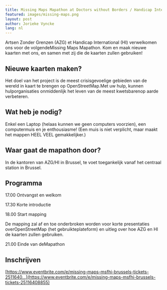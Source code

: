 ```yaml
---
title: Missing Maps Mapathon at Doctors without Borders / Handicap International Brussel
featured: images/missing-maps.png
layout: post
author: Jorieke Vyncke
lang: nl
---
```


Artsen Zonder Grenzen (AZG) et Handicap International (HI) verwelkomen ons voor de volgendeMissing Maps Mapathon.
Kom en maak nieuwe kaarten met ons, en samen met zij die de kaarten zullen gebruiken!

## Nieuwe kaarten maken?

Het doel van het project is de meest crisisgevoelige gebieden van de wereld in kaart te brengen op OpenStreetMap.Met uw hulp, kunnen hulporganisaties onmiddenlijk het leven van de meest kwetsbarenop aarde verbeteren.

## Wat heb je nodig?

Enkel een Laptop (helaas kunnen we geen computers voorzien), een computermuis en je enthousiasme! (Een muis is niet verplicht, maar maakt het mappen HEEL VEEL gemakkelijker.)

## Waar gaat de mapathon door?

In de kantoren van AZG/HI in Brussel, te voet toegankelijk vanaf het centraal station in Brussel.

## Programma

17.00 Ontvangst en welkom

17.30 Korte introductie

18.00 Start mapping

De mapping zal af en toe onderbroken worden voor korte presentaties overOpenStreetMap (het gebruikteplateform) en uitleg over hoe AZG en HI de kaarten zullen gebruiken.

21.00 Einde van deMapathon

## Inschrijven
[https://www.eventbrite.com/e/missing-maps-msfhi-brussels-tickets-2511640...](https://www.eventbrite.com/e/missing-maps-msfhi-brussels-tickets-25116408855)
